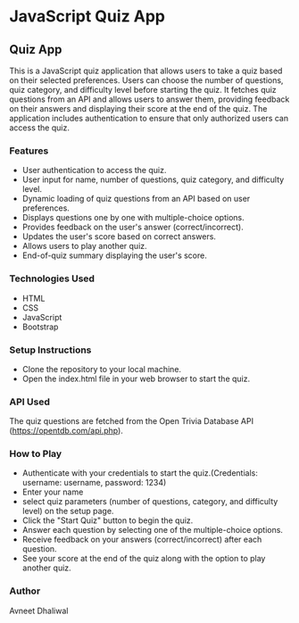 # JavaScript Quiz App
## Quiz App
This is a JavaScript quiz application that allows users to take a quiz based on their selected preferences. Users can choose the number of questions, quiz category, and difficulty level before starting the quiz. It fetches quiz questions from an API and allows users to answer them, providing feedback on their answers and displaying their score at the end of the quiz. The application includes authentication to ensure that only authorized users can access the quiz.

### Features
- User authentication to access the quiz.
- User input for name, number of questions, quiz category, and difficulty level.
- Dynamic loading of quiz questions from an API based on user preferences.
- Displays questions one by one with multiple-choice options.
- Provides feedback on the user's answer (correct/incorrect).
- Updates the user's score based on correct answers.
- Allows users to play another quiz.
- End-of-quiz summary displaying the user's score.

### Technologies Used
- HTML
- CSS
- JavaScript
- Bootstrap
  
### Setup Instructions
- Clone the repository to your local machine.
- Open the index.html file in your web browser to start the quiz.

### API Used
The quiz questions are fetched from the Open Trivia Database API (https://opentdb.com/api.php).

### How to Play
- Authenticate with your credentials to start the quiz.(Credentials: username: username, password: 1234)
- Enter your name
-  select quiz parameters (number of questions, category, and difficulty level) on the setup page.
- Click the "Start Quiz" button to begin the quiz.
- Answer each question by selecting one of the multiple-choice options.
- Receive feedback on your answers (correct/incorrect) after each question.
- See your score at the end of the quiz along with the option to play another quiz.

### Author
Avneet Dhaliwal
